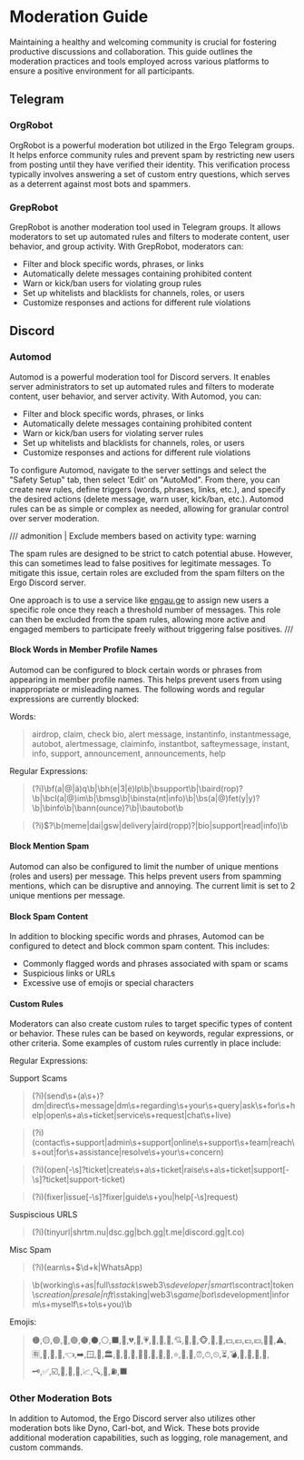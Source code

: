 # Moderation Guide

Maintaining a healthy and welcoming community is crucial for fostering productive discussions and collaboration. This guide outlines the moderation practices and tools employed across various platforms to ensure a positive environment for all participants.

## Telegram

### OrgRobot

OrgRobot is a powerful moderation bot utilized in the Ergo Telegram groups. It helps enforce community rules and prevent spam by restricting new users from posting until they have verified their identity. This verification process typically involves answering a set of custom entry questions, which serves as a deterrent against most bots and spammers.

### GrepRobot

GrepRobot is another moderation tool used in Telegram groups. It allows moderators to set up automated rules and filters to moderate content, user behavior, and group activity. With GrepRobot, moderators can:

- Filter and block specific words, phrases, or links
- Automatically delete messages containing prohibited content
- Warn or kick/ban users for violating group rules
- Set up whitelists and blacklists for channels, roles, or users
- Customize responses and actions for different rule violations

## Discord

### Automod

Automod is a powerful moderation tool for Discord servers. It enables server administrators to set up automated rules and filters to moderate content, user behavior, and server activity. With Automod, you can:

- Filter and block specific words, phrases, or links
- Automatically delete messages containing prohibited content
- Warn or kick/ban users for violating server rules
- Set up whitelists and blacklists for channels, roles, or users
- Customize responses and actions for different rule violations

To configure Automod, navigate to the server settings and select the "Safety Setup" tab, then select 'Edit' on "AutoMod". From there, you can create new rules, define triggers (words, phrases, links, etc.), and specify the desired actions (delete message, warn user, kick/ban, etc.). Automod rules can be as simple or complex as needed, allowing for granular control over server moderation.

/// admonition | Exclude members based on activity
    type: warning

The spam rules are designed to be strict to catch potential abuse. However, this can sometimes lead to false positives for legitimate messages. To mitigate this issue, certain roles are excluded from the spam filters on the Ergo Discord server.

One approach is to use a service like [engau.ge](https://engau.ge/) to assign new users a specific role once they reach a threshold number of messages. This role can then be excluded from the spam rules, allowing more active and engaged members to participate freely without triggering false positives.
///

#### Block Words in Member Profile Names

Automod can be configured to block certain words or phrases from appearing in member profile names. This helps prevent users from using inappropriate or misleading names. The following words and regular expressions are currently blocked:

Words:
> airdrop, claim, check bio, alert message, instantinfo, instantmessage, autobot, alertmessage, claiminfo, instantbot, safteymessage, instant, info, support, announcement, announcements, help

Regular Expressions:

> (?i)\bf(a|@|ä)q\b|\bh(e|3|ë)lp\b|\bsupport\b|\baird(rop)?\b|\bcl(a|@)im\b|\bmsg\b|\binsta(nt|info)\b|\bs(a|@)fet(y|y)?\b|\binfo\b|\bann(ounce)?\b|\bautobot\b

> (?i)\$?\b(meme|dai|gsw|delivery|aird(ropp)?|bio|support|read|info)\b

#### Block Mention Spam

Automod can also be configured to limit the number of unique mentions (roles and users) per message. This helps prevent users from spamming mentions, which can be disruptive and annoying. The current limit is set to 2 unique mentions per message.

#### Block Spam Content

In addition to blocking specific words and phrases, Automod can be configured to detect and block common spam content. This includes:

- Commonly flagged words and phrases associated with spam or scams
- Suspicious links or URLs
- Excessive use of emojis or special characters

#### Custom Rules

Moderators can also create custom rules to target specific types of content or behavior. These rules can be based on keywords, regular expressions, or other criteria. Some examples of custom rules currently in place include:

Regular Expressions:

Support Scams
> (?i)(send\s+(a\s+)?dm|direct\s+message|dm\s+regarding\s+your\s+query|ask\s+for\s+help|open\s+a\s+ticket|service\s+request|chat\s+live)

> (?i)(contact\s+support|admin\s+support|online\s+support\s+team|reach\s+out|for\s+assistance|resolve\s+your\s+concern)

> (?i)(open[-\s]?ticket|create\s+a\s+ticket|raise\s+a\s+ticket|support[-\s]?ticket|support-ticket)

> (?i)(fixer|issue[-\s]?fixer|guide\s+you|help[-\s]request)

Suspiscious URLS
> (?i)(tinyurl|shrtm\.nu|dsc\.gg|bch\.gg|t\.me|discord\.gg|t\.co)

Misc Spam

> (?i)(earn\s+\$\d+k|WhatsApp)

> \b(working\s+as|full\s*stack\s*web3\s*developer|smart\s*contract|token\s*creation|presale|nft\s*staking|web3\s*game|bot\s*development|inform\s+myself\s+to\s+you)\b

Emojis:
> 🟠,🟡,🟢,🔵,🟣,🟤,⚫,⚪,⬛️,🪩,💔,💖,💗,💓,💞,💝,💘,💟,🥜,🐵,️⃣,🔺,💵,💶,💷,💴,🐕‍🦺,⚠️,🈶,🫰,📡,🎯,👈,➡️,🪟,🎦,🏛,🌰,🐂,🔰,👋👋,🥇,🥈,🥉,⭐,🌟,💎,⏰,⏱,⏲,⏳,💣,💉,💊,🎁,🔑,🗝,✅,☑️,🤟,🔗,🔄,📈,🔍,🍉,⛽️,⬛️

### Other Moderation Bots

In addition to Automod, the Ergo Discord server also utilizes other moderation bots like Dyno, Carl-bot, and Wick. These bots provide additional moderation capabilities, such as logging, role management, and custom commands.
